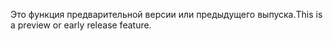 <span data-ttu-id="eaade-101">Это функция предварительной версии или предыдущего выпуска.</span><span class="sxs-lookup"><span data-stu-id="eaade-101">This is a preview or early release feature.</span></span>
